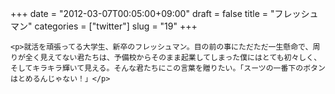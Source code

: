 +++
date = "2012-03-07T00:05:00+09:00"
draft = false
title = "フレッシュマン"
categories = ["twitter"]
slug = "19"
+++


    <p>就活を頑張ってる大学生、新卒のフレッシュマン。目の前の事にただただ一生懸命で、周りが全く見えてない君たちは、予備校からそのまま起業してしまった僕にはとても初々しく、そしてキラキラ輝いて見える。そんな君たちにこの言葉を贈りたい。「スーツの一番下のボタンはとめるんじゃない！」</p>
  
